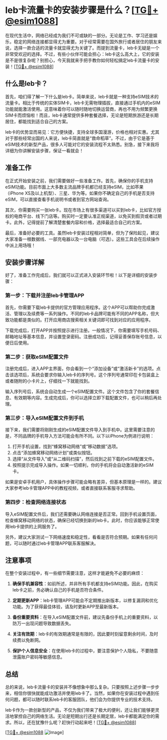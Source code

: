 # leb卡流量卡的安装步骤是什么？[[TG💪+ @esim1088](https://t.me/s/esim1088)]

在现代生活中，网络已经成为我们不可或缺的一部分。无论是工作、学习还是娱乐，稳定的网络连接都显得尤为重要。对于经常需要在国外旅行或者居住的朋友来说，选择一款合适的流量卡就显得尤为关键了。而提到流量卡，leb卡无疑是一个非常受欢迎的选择。不过，有些小伙伴可能会担心：leb卡这么高大上，它的安装是不是很复杂呢？别担心，今天我就来手把手教你如何轻松搞定leb卡流量卡的安装！[[TG💪+ @esim1088](https://t.me/s/esim1088)]

## 什么是leb卡？

首先，咱们得了解一下什么是leb卡。简单来说，leb卡就是一种支持eSIM技术的流量卡。相比于传统的实体SIM卡，leb卡无需物理插拔，直接通过手机内的eSIM功能就能激活使用。这意味着你可以随时随地切换运营商，再也不用为频繁更换SIM卡而烦恼啦！而且，leb卡通常提供多种套餐选择，无论是短期旅游还是长期居住，都能找到适合自己的方案。

leb卡的优势显而易见：它方便快捷，支持全球多国漫游，价格也相对实惠。尤其对于那些经常出国的人来说，leb卡简直就是“救命稻草”。不过，由于它是基于eSIM技术的新型产品，很多人可能对它的安装流程不太熟悉。别急，接下来我将详细为你讲解安装步骤，保证一看就会！

## 准备工作

在正式开始安装之前，我们需要做好一些准备工作。首先，确保你的手机支持eSIM功能。目前市面上大多数主流品牌手机都已经支持eSIM，比如苹果（iPhone XS及以上机型）、三星、华为等。如果你不确定自己的手机是否支持eSIM，可以直接查看手机说明书或者到官方网站查询。

其次，你需要购买一张leb卡。现在市场上有很多渠道可以买到leb卡，比如官方授权的电商平台、线下门店等。购买时一定要认准正规渠道，以免买到假货或者过期卡。此外，记得提前了解清楚套餐内容和价格，选择最适合自己的方案。

最后，准备好必要的工具。虽然leb卡安装过程相对简单，但为了保险起见，建议大家准备一根数据线、一部充电器以及一台电脑（可选）。这些工具会在后续操作中派上用场哦！

## 安装步骤详解

好了，准备工作完成后，我们就可以正式进入安装环节啦！以下是详细的安装步骤：

### 第一步：下载并注册leb卡管理APP

首先，你需要下载leb卡提供的官方管理应用程序。这个APP可以帮助你完成激活、管理以及续费等一系列操作。不同的leb卡品牌可能有不同的APP名称，但大致功能都是类似的。打开应用商店搜索相关关键词即可找到对应的应用程序。

下载完成后，打开APP并按照提示进行注册。一般情况下，你需要填写手机号码、邮箱地址等基本信息，并设置登录密码。注册成功后，记得妥善保存账号信息，以便日后使用。

### 第二步：获取eSIM配置文件

注册完成后，进入APP主界面，你会看到一个“添加设备”或“激活新卡”的选项。点击该选项后，系统会要求你输入leb卡的序列号。这个序列号通常印在卡包装盒上或者随附的小卡片上，仔细找一下就能找到。

输入序列号后，系统会自动生成一个eSIM配置文件。这个文件包含了你的套餐信息、有效期等内容。生成完成后，你可以选择立即下载配置文件，也可以稍后再处理。

### 第三步：导入eSIM配置文件到手机

接下来，我们需要将刚刚生成的eSIM配置文件导入到手机中。这里需要注意的是，不同品牌的手机导入方法可能会有所不同。以下以iPhone为例进行说明：

1. 打开手机设置，找到“蜂窝移动网络”或“移动数据”选项。
2. 点击“添加蜂窝移动网络计划”或类似按钮。
3. 选择“从文件导入”或“从二维码扫描”，然后找到之前下载的eSIM配置文件。
4. 按照提示完成导入操作。如果一切顺利，你的手机将会自动激活新的eSIM卡。

如果是安卓手机用户，具体操作步骤可能会略有差异，但基本原理是一样的。建议大家参考leb卡管理APP中的教程视频，或者直接联系客服寻求帮助。

### 第四步：检查网络连接状态

导入eSIM配置文件后，我们还需要确认网络连接是否正常。回到手机设置页面，检查蜂窝移动网络的状态，确保已经切换到新的leb卡。此时，你应该能够正常使用leb卡提供的上网服务了。

另外，建议大家测试一下网络速度和稳定性，看看是否符合预期。如果有任何问题，可以随时通过leb卡管理APP联系客服解决。

## 注意事项

在整个安装过程中，有一些细节需要注意，这样才能避免不必要的麻烦：

1. **确保手机兼容性**：如前所述，并非所有手机都支持eSIM功能。因此，在购买leb卡之前，务必确认自己的手机是否符合条件。
   
2. **定期更新APP**：leb卡管理APP可能会不定期推出新版本，以修复漏洞和优化功能。为了获得最佳体验，请及时更新APP至最新版本。

3. **备份重要资料**：在导入eSIM配置文件前，建议先备份手机上的重要资料，以防万一出现问题导致数据丢失。

4. **关注有效期**：leb卡的有效期通常是有限的，因此要时刻留意剩余时间，及时续费以免断网。

5. **保护个人信息安全**：在使用leb卡的过程中，要注意保护个人隐私，不要随意泄露账户密码等敏感信息。

## 总结

总的来说，leb卡流量卡的安装并不像想象中那么复杂。只要按照上述步骤一步步来，相信你很快就能成功激活并使用leb卡了。当然，如果你在安装过程中遇到任何问题，都可以随时联系leb卡的客服团队，他们会为你提供专业的技术支持。

leb卡作为一款创新型的产品，不仅为我们带来了极大的便利，还让我们能够更灵活地掌控自己的网络生活。无论是短期出行还是长期定居，leb卡都能满足你的需求。所以，还在犹豫什么呢？赶快行动起来吧！[[TG💪+ @esim1088](https://t.me/s/esim1088)]

[[TG💪+ @esim1088](https://t.me/s/esim1088) ![Image](https://i.postimg.cc/4NQfJmqS/Snipaste-2025-05-13-00-14-12.png)]